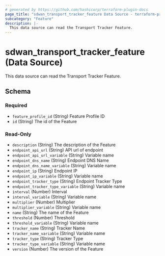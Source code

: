 ```yaml
---
# generated by https://github.com/hashicorp/terraform-plugin-docs
page_title: "sdwan_transport_tracker_feature Data Source - terraform-provider-sdwan"
subcategory: "Feature"
description: |-
  This data source can read the Transport Tracker Feature.
---
```


# sdwan_transport_tracker_feature (Data Source)

This data source can read the Transport Tracker Feature.



<!-- schema generated by tfplugindocs -->
## Schema

### Required

- `feature_profile_id` (String) Feature Profile ID
- `id` (String) The id of the Feature

### Read-Only

- `description` (String) The description of the Feature
- `endpoint_api_url` (String) API url of endpoint
- `endpoint_api_url_variable` (String) Variable name
- `endpoint_dns_name` (String) Endpoint DNS Name
- `endpoint_dns_name_variable` (String) Variable name
- `endpoint_ip` (String) Endpoint IP
- `endpoint_ip_variable` (String) Variable name
- `endpoint_tracker_type` (String) Endpoint Tracker Type
- `endpoint_tracker_type_variable` (String) Variable name
- `interval` (Number) Interval
- `interval_variable` (String) Variable name
- `multiplier` (Number) Multiplier
- `multiplier_variable` (String) Variable name
- `name` (String) The name of the Feature
- `threshold` (Number) Threshold
- `threshold_variable` (String) Variable name
- `tracker_name` (String) Tracker Name
- `tracker_name_variable` (String) Variable name
- `tracker_type` (String) Tracker Type
- `tracker_type_variable` (String) Variable name
- `version` (Number) The version of the Feature
